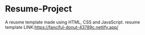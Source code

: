 # Resume-Project
A reusme template made using HTML, CSS and JavaScript.
 resume template LINK:https://fanciful-donut-43789c.netlify.app/
